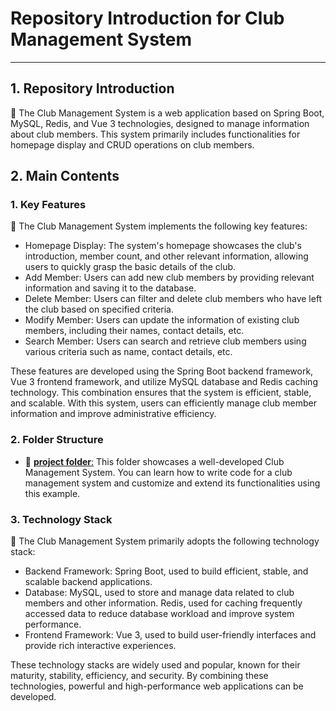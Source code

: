 # Repository Introduction for Club Management System

***

## 1. Repository Introduction
📢 The Club Management System is a web application based on Spring Boot, MySQL, Redis, and Vue 3 technologies, designed to manage information about club members. This system primarily includes functionalities for homepage display and CRUD operations on club members.

## 2. Main Contents

### 1. Key Features
  
🌟 The Club Management System implements the following key features:
  
- Homepage Display: The system's homepage showcases the club's introduction, member count, and other relevant information, allowing users to quickly grasp the basic details of the club.
- Add Member: Users can add new club members by providing relevant information and saving it to the database.
- Delete Member: Users can filter and delete club members who have left the club based on specified criteria.
- Modify Member: Users can update the information of existing club members, including their names, contact details, etc.
- Search Member: Users can search and retrieve club members using various criteria such as name, contact details, etc.
  
These features are developed using the Spring Boot backend framework, Vue 3 frontend framework, and utilize MySQL database and Redis caching technology. This combination ensures that the system is efficient, stable, and scalable. With this system, users can efficiently manage club member information and improve administrative efficiency.

### 2. Folder Structure
* 📂 [**project folder**:](./project/README.md) This folder showcases a well-developed Club Management System. You can learn how to write code for a club management system and customize and extend its functionalities using this example.

### 3. Technology Stack
  
📖 The Club Management System primarily adopts the following technology stack:
  
- Backend Framework: Spring Boot, used to build efficient, stable, and scalable backend applications.
- Database: MySQL, used to store and manage data related to club members and other information. Redis, used for caching frequently accessed data to reduce database workload and improve system performance.
- Frontend Framework: Vue 3, used to build user-friendly interfaces and provide rich interactive experiences.
  
These technology stacks are widely used and popular, known for their maturity, stability, efficiency, and security. By combining these technologies, powerful and high-performance web applications can be developed.